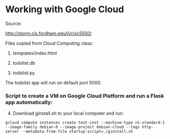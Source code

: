 # Working with Google Cloud

Source:

http://storm.cis.fordham.edu/ji/cisc5550/

Files copied from Cloud Computing class:

1. templates/index.html

2. todolist.db

3. todolist.py

The todolist app will run on default port 5000.

### Script to create a VM on Google Cloud Platform and run a Flask app automatically:

4. Download ginstall.sh to your local computer and run:

`gcloud compute instances create test-inst --machine-type n1-standard-1 --image-family debian-8 --image-project debian-cloud --tags http-server --metadata-from-file startup-script=./ginstall.sh`
